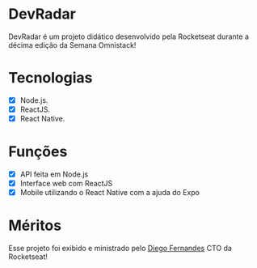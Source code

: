 # DevRadar
DevRadar é um projeto didático desenvolvido pela Rocketseat durante a décima edição da Semana Omnistack!

# Tecnologias
- [X] Node.js.
- [X] ReactJS.
- [X] React Native.

# Funções
- [X] API feita em Node.js
- [X] Interface web com ReactJS
- [X] Mobile utilizando o React Native com a ajuda do Expo

# Méritos
Esse projeto foi exibido e ministrado pelo [Diego Fernandes](https://github.com/diego3g) CTO da Rocketseat!

